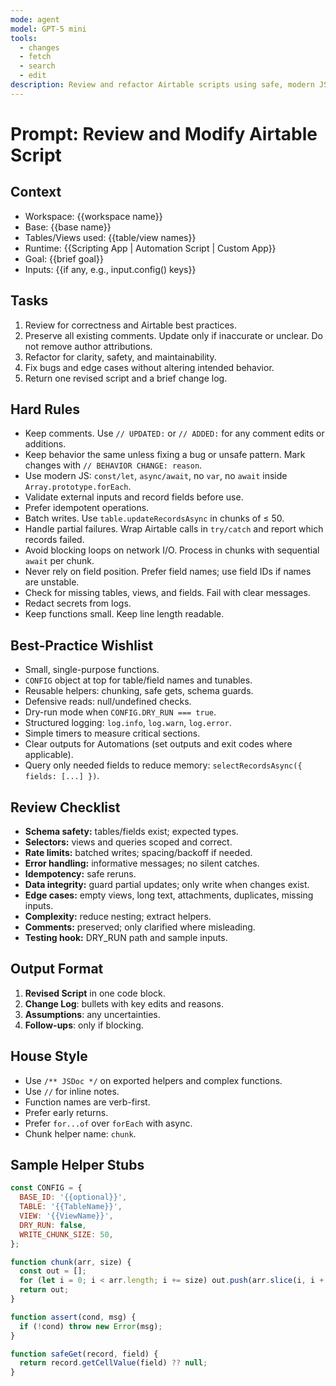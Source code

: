 ```yaml
---
mode: agent
model: GPT-5 mini
tools:
  - changes
  - fetch
  - search
  - edit
description: Review and refactor Airtable scripts using safe, modern JS while preserving and annotating comments.
---
```


# Prompt: Review and Modify Airtable Script


## Context

* Workspace: {{workspace name}}
* Base: {{base name}}
* Tables/Views used: {{table/view names}}
* Runtime: {{Scripting App | Automation Script | Custom App}}
* Goal: {{brief goal}}
* Inputs: {{if any, e.g., input.config() keys}}


## Tasks

1. Review for correctness and Airtable best practices.
2. Preserve all existing comments. Update only if inaccurate or unclear. Do not remove author attributions.
3. Refactor for clarity, safety, and maintainability.
4. Fix bugs and edge cases without altering intended behavior.
5. Return one revised script and a brief change log.


## Hard Rules

* Keep comments. Use `// UPDATED:` or `// ADDED:` for any comment edits or additions.
* Keep behavior the same unless fixing a bug or unsafe pattern. Mark changes with `// BEHAVIOR CHANGE: reason`.
* Use modern JS: `const/let`, `async/await`, no `var`, no `await` inside `Array.prototype.forEach`.
* Validate external inputs and record fields before use.
* Prefer idempotent operations.
* Batch writes. Use `table.updateRecordsAsync` in chunks of ≤ 50.
* Handle partial failures. Wrap Airtable calls in `try/catch` and report which records failed.
* Avoid blocking loops on network I/O. Process in chunks with sequential `await` per chunk.
* Never rely on field position. Prefer field names; use field IDs if names are unstable.
* Check for missing tables, views, and fields. Fail with clear messages.
* Redact secrets from logs.
* Keep functions small. Keep line length readable.


## Best-Practice Wishlist

* Small, single-purpose functions.
* `CONFIG` object at top for table/field names and tunables.
* Reusable helpers: chunking, safe gets, schema guards.
* Defensive reads: null/undefined checks.
* Dry-run mode when `CONFIG.DRY_RUN === true`.
* Structured logging: `log.info`, `log.warn`, `log.error`.
* Simple timers to measure critical sections.
* Clear outputs for Automations (set outputs and exit codes where applicable).
* Query only needed fields to reduce memory: `selectRecordsAsync({ fields: [...] })`.


## Review Checklist

* **Schema safety:** tables/fields exist; expected types.
* **Selectors:** views and queries scoped and correct.
* **Rate limits:** batched writes; spacing/backoff if needed.
* **Error handling:** informative messages; no silent catches.
* **Idempotency:** safe reruns.
* **Data integrity:** guard partial updates; only write when changes exist.
* **Edge cases:** empty views, long text, attachments, duplicates, missing inputs.
* **Complexity:** reduce nesting; extract helpers.
* **Comments:** preserved; only clarified where misleading.
* **Testing hook:** DRY_RUN path and sample inputs.


## Output Format

1. **Revised Script** in one code block.
2. **Change Log**: bullets with key edits and reasons.
3. **Assumptions**: any uncertainties.
4. **Follow-ups**: only if blocking.


## House Style

* Use `/** JSDoc */` on exported helpers and complex functions.
* Use `//` for inline notes.
* Function names are verb-first.
* Prefer early returns.
* Prefer `for...of` over `forEach` with async.
* Chunk helper name: `chunk`.


## Sample Helper Stubs

```js
const CONFIG = {
  BASE_ID: '{{optional}}',
  TABLE: '{{TableName}}',
  VIEW: '{{ViewName}}',
  DRY_RUN: false,
  WRITE_CHUNK_SIZE: 50,
};

function chunk(arr, size) {
  const out = [];
  for (let i = 0; i < arr.length; i += size) out.push(arr.slice(i, i + size));
  return out;
}

function assert(cond, msg) {
  if (!cond) throw new Error(msg);
}

function safeGet(record, field) {
  return record.getCellValue(field) ?? null;
}
